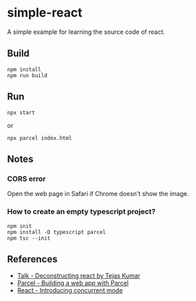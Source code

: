 # simple-react
A simple example for learning the source code of react.

## Build
```
npm install
npm run build
```

## Run
```
npx start
```

or

```
npx parcel index.html
```

## Notes
### CORS error
Open the web page in Safari if Chrome doesn't show the image.

### How to create an empty typescript project?
```
npm init
npm install -D typescript parcel
npm tsc --init
```

## References
- [Talk - Deconstructing react by Tejas Kumar](https://www.youtube.com/watch?v=f2mMOiCSj5c&ab_channel=CodingTech)
- [Parcel - Building a web app with Parcel](https://parceljs.org/getting-started/webapp/)
- [React - Introducing concurrent mode](https://reactjs.org/docs/concurrent-mode-intro.html)